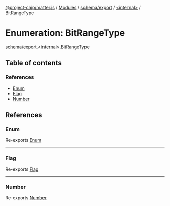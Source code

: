 [@project-chip/matter.js](../README.md) / [Modules](../modules.md) / [schema/export](../modules/schema_export.md) / [\<internal\>](../modules/schema_export._internal_.md) / BitRangeType

# Enumeration: BitRangeType

[schema/export](../modules/schema_export.md).[\<internal\>](../modules/schema_export._internal_.md).BitRangeType

## Table of contents

### References

- [Enum](schema_export._internal_.BitRangeType.md#enum)
- [Flag](schema_export._internal_.BitRangeType.md#flag)
- [Number](schema_export._internal_.BitRangeType.md#number)

## References

### Enum

Re-exports [Enum](../modules/schema_export._internal_.md#enum)

___

### Flag

Re-exports [Flag](../modules/schema_export._internal_.md#flag)

___

### Number

Re-exports [Number](../modules/schema_export._internal_.md#number)
